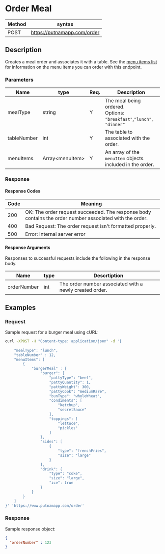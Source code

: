 # Order Meal

Method | syntax
----- | ----------
POST | https://putnamapp.com/order


## Description

Creates a meal order and associates it with a table. See the [menu items list](menu-items.md) for information on the menu items you can order with this endpoint.

### Parameters

Name | type | Req. | Description
---- | ----- | ----- | --------------------
mealType | string | Y |  The meal being ordered. <br>Options: `"breakfast"`,`"lunch"`, `"dinner"`
tableNumber | int  | Y | The table to associated with the order.
menuItems | Array\<menuItem\>| Y | An array of the `menuItem` objects included in the order. 

### Response

#### Response Codes

Code | Meaning
-----| -------
200  | OK: The order request succeeded. The response body contains the order number associated with the order.
400  | Bad Request: The order request isn't formatted properly.
500  | Error: Internal server error

#### Response Arguments

Responses to successful requests include the following in the response body.

Name | type | Descrtiption
---- | ---- | ----------
orderNumber | int | The order number associated with a newly created order.


## Examples

### Request

Sample request for a burger meal using cURL:

```BASH
curl -XPOST -H "Content-type: application/json" -d '{
    
    "mealType": "lunch",
    "tableNumber" : 12,
    "menuItems": [
        {
            "burgerMeal" : {
                "burger": {
                    "pattyType": "beef",
                    "pattyQuantity": 1,
                    "pattyWeight": 300,
                    "pattyCook": "mediumRare",
                    "bunType": "wholeWheat",
                    "condiments": [
                        "ketchup",
                        "secretSauce"
                    ],
                    "toppings": [
                        "lettuce",
                        "pickles"
                    ]
                },
                "sides": [
                    {
                        "type": "frenchFries",
                        "size": "large" 
                    }
                ],
                "drink": {
                    "type": "coke",
                    "size": "large",
                    "ice": true
                }
            }
        }
    ]
}' 'https://www.putnamapp.com/order'
```

### Response

Sample response object:

```JSON
{
  "orderNumber" : 123
}

```

